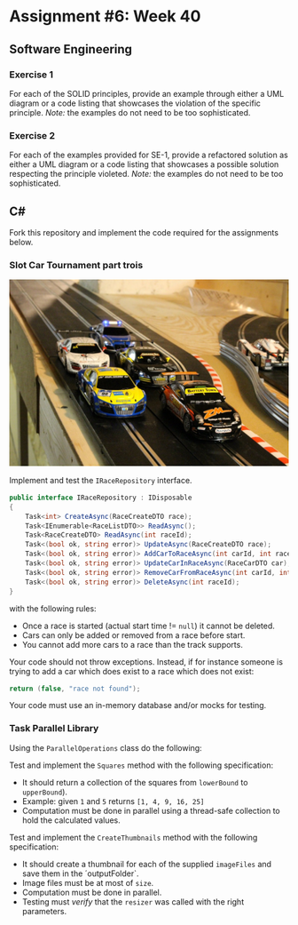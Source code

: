 # Assignment #6: Week 40

## Software Engineering

### Exercise 1
For each of the SOLID principles, provide an example through either a UML diagram or a code listing that showcases the violation of the specific principle.
_Note:_ the examples do not need to be too sophisticated.

### Exercise 2
For each of the examples provided for SE-1, provide a refactored solution as either a UML diagram or a code listing that showcases a possible solution respecting the principle violeted.
_Note:_ the examples do not need to be too sophisticated.

## C&#35;

Fork this repository and implement the code required for the assignments below.

### Slot Car Tournament part trois

![](images/slotcars.jpg "Slot Cars")

Implement and test the `IRaceRepository` interface.

```csharp
public interface IRaceRepository : IDisposable
{
    Task<int> CreateAsync(RaceCreateDTO race);
    Task<IEnumerable<RaceListDTO>> ReadAsync();
    Task<RaceCreateDTO> ReadAsync(int raceId);
    Task<(bool ok, string error)> UpdateAsync(RaceCreateDTO race);
    Task<(bool ok, string error)> AddCarToRaceAsync(int carId, int raceId, int? startPosition = null);
    Task<(bool ok, string error)> UpdateCarInRaceAsync(RaceCarDTO car);
    Task<(bool ok, string error)> RemoveCarFromRaceAsync(int carId, int raceId);
    Task<(bool ok, string error)> DeleteAsync(int raceId);
}
```

with the following rules:

- Once a race is started (actual start time != `null`) it cannot be deleted.
- Cars can only be added or removed from a race before start.
- You cannot add more cars to a race than the track supports.

Your code should not throw exceptions. Instead, if for instance someone is trying to add a car which does exist to a race which does not exist:

```csharp
return (false, "race not found");
```

Your code must use an in-memory database and/or mocks for testing.

### Task Parallel Library

Using the `ParallelOperations` class do the following:

Test and implement the `Squares` method with the following specification:
- It should return a collection of the squares from `lowerBound` to `upperBound`).
- Example: given `1` and `5` returns `[1, 4, 9, 16, 25]`
- Computation must be done in parallel using a thread-safe collection to hold the calculated values.

Test and implement the `CreateThumbnails` method with the following specification:

- It should create a thumbnail for each of the supplied `imageFiles` and save them in the ´outputFolder`.
- Image files must be at most of `size`.
- Computation must be done in parallel.
- Testing must *verify* that the `resizer` was called with the right parameters.
